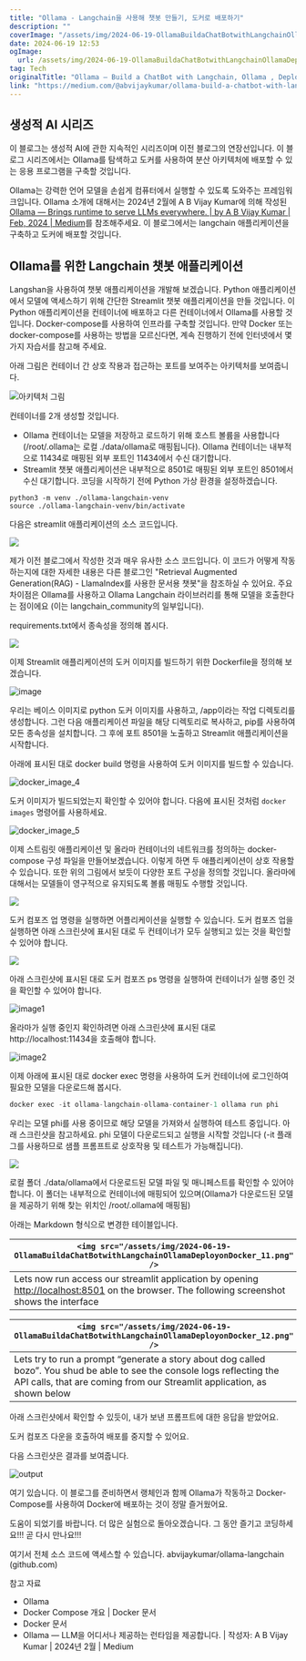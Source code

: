 ```yaml
---
title: "Ollama - Langchain을 사용해 챗봇 만들기, 도커로 배포하기"
description: ""
coverImage: "/assets/img/2024-06-19-OllamaBuildaChatBotwithLangchainOllamaDeployonDocker_0.png"
date: 2024-06-19 12:53
ogImage:
  url: /assets/img/2024-06-19-OllamaBuildaChatBotwithLangchainOllamaDeployonDocker_0.png
tag: Tech
originalTitle: "Ollama — Build a ChatBot with Langchain, Ollama , Deploy on Docker"
link: "https://medium.com/@abvijaykumar/ollama-build-a-chatbot-with-langchain-ollama-deploy-on-docker-5dfcfd140363"
---
```


## 생성적 AI 시리즈

이 블로그는 생성적 AI에 관한 지속적인 시리즈이며 이전 블로그의 연장선입니다. 이 블로그 시리즈에서는 Ollama를 탐색하고 도커를 사용하여 분산 아키텍처에 배포할 수 있는 응용 프로그램을 구축할 것입니다.

Ollama는 강력한 언어 모델을 손쉽게 컴퓨터에서 실행할 수 있도록 도와주는 프레임워크입니다. Ollama 소개에 대해서는 2024년 2월에 A B Vijay Kumar에 의해 작성된 [Ollama — Brings runtime to serve LLMs everywhere. | by A B Vijay Kumar | Feb, 2024 | Medium](링크)를 참조해주세요. 이 블로그에서는 langchain 애플리케이션을 구축하고 도커에 배포할 것입니다.

## Ollama를 위한 Langchain 챗봇 애플리케이션

<div class="content-ad"></div>

Langshan을 사용하여 챗봇 애플리케이션을 개발해 보겠습니다. Python 애플리케이션에서 모델에 액세스하기 위해 간단한 Streamlit 챗봇 애플리케이션을 만들 것입니다. 이 Python 애플리케이션을 컨테이너에 배포하고 다른 컨테이너에서 Ollama를 사용할 것입니다. Docker-compose를 사용하여 인프라를 구축할 것입니다. 만약 Docker 또는 docker-compose를 사용하는 방법을 모르신다면, 계속 진행하기 전에 인터넷에서 몇 가지 자습서를 참고해 주세요.

아래 그림은 컨테이너 간 상호 작용과 접근하는 포트를 보여주는 아키텍처를 보여줍니다.

![아키텍처 그림](/assets/img/2024-06-19-OllamaBuildaChatBotwithLangchainOllamaDeployonDocker_0.png)

컨테이너를 2개 생성할 것입니다.

<div class="content-ad"></div>

- Ollama 컨테이너는 모델을 저장하고 로드하기 위해 호스트 볼륨을 사용합니다 (/root/.ollama는 로컬 ./data/ollama로 매핑됩니다). Ollama 컨테이너는 내부적으로 11434로 매핑된 외부 포트인 11434에서 수신 대기합니다.
- Streamlit 챗봇 애플리케이션은 내부적으로 8501로 매핑된 외부 포트인 8501에서 수신 대기합니다.
  코딩을 시작하기 전에 Python 가상 환경을 설정하겠습니다.

```shell
python3 -m venv ./ollama-langchain-venv
source ./ollama-langchain-venv/bin/activate
```

다음은 streamlit 애플리케이션의 소스 코드입니다.

<div class="content-ad"></div>

<img src="/assets/img/2024-06-19-OllamaBuildaChatBotwithLangchainOllamaDeployonDocker_1.png" />

제가 이전 블로그에서 작성한 것과 매우 유사한 소스 코드입니다. 이 코드가 어떻게 작동하는지에 대한 자세한 내용은 다른 블로그인 "Retrieval Augmented Generation(RAG) - LlamaIndex를 사용한 문서용 챗봇"을 참조하실 수 있어요. 주요 차이점은 Ollama를 사용하고 Ollama Langchain 라이브러리를 통해 모델을 호출한다는 점이에요 (이는 langchain_community의 일부입니다).

requirements.txt에서 종속성을 정의해 봅시다.

<img src="/assets/img/2024-06-19-OllamaBuildaChatBotwithLangchainOllamaDeployonDocker_2.png" />

<div class="content-ad"></div>

이제 Streamlit 애플리케이션의 도커 이미지를 빌드하기 위한 Dockerfile을 정의해 보겠습니다.

![image](/assets/img/2024-06-19-OllamaBuildaChatBotwithLangchainOllamaDeployonDocker_3.png)

우리는 베이스 이미지로 python 도커 이미지를 사용하고, /app이라는 작업 디렉토리를 생성합니다. 그런 다음 애플리케이션 파일을 해당 디렉토리로 복사하고, pip를 사용하여 모든 종속성을 설치합니다. 그 후에 포트 8501을 노출하고 Streamlit 애플리케이션을 시작합니다.

아래에 표시된 대로 docker build 명령을 사용하여 도커 이미지를 빌드할 수 있습니다.

<div class="content-ad"></div>

![docker_image_4](/assets/img/2024-06-19-OllamaBuildaChatBotwithLangchainOllamaDeployonDocker_4.png)

도커 이미지가 빌드되었는지 확인할 수 있어야 합니다. 다음에 표시된 것처럼 `docker images` 명령어를 사용하세요.

![docker_image_5](/assets/img/2024-06-19-OllamaBuildaChatBotwithLangchainOllamaDeployonDocker_5.png)

이제 스트림릿 애플리케이션 및 올라마 컨테이너의 네트워크를 정의하는 docker-compose 구성 파일을 만들어보겠습니다. 이렇게 하면 두 애플리케이션이 상호 작용할 수 있습니다. 또한 위의 그림에서 보듯이 다양한 포트 구성을 정의할 것입니다. 올라마에 대해서는 모델들이 영구적으로 유지되도록 볼륨 매핑도 수행할 것입니다.

<div class="content-ad"></div>

<img src="/assets/img/2024-06-19-OllamaBuildaChatBotwithLangchainOllamaDeployonDocker_6.png" />

도커 컴포즈 업 명령을 실행하면 어플리케이션을 실행할 수 있습니다. 도커 컴포즈 업을 실행하면 아래 스크린샷에 표시된 대로 두 컨테이너가 모두 실행되고 있는 것을 확인할 수 있어야 합니다.

<img src="/assets/img/2024-06-19-OllamaBuildaChatBotwithLangchainOllamaDeployonDocker_7.png" />

아래 스크린샷에 표시된 대로 도커 컴포즈 ps 명령을 실행하여 컨테이너가 실행 중인 것을 확인할 수 있어야 합니다.

<div class="content-ad"></div>

![image1](/assets/img/2024-06-19-OllamaBuildaChatBotwithLangchainOllamaDeployonDocker_8.png)

올라마가 실행 중인지 확인하려면 아래 스크린샷에 표시된 대로 http://localhost:11434을 호출해야 합니다.

![image2](/assets/img/2024-06-19-OllamaBuildaChatBotwithLangchainOllamaDeployonDocker_9.png)

이제 아래에 표시된 대로 docker exec 명령을 사용하여 도커 컨테이너에 로그인하여 필요한 모델을 다운로드해 봅시다.

<div class="content-ad"></div>

```js
docker exec -it ollama-langchain-ollama-container-1 ollama run phi
```

우리는 모델 phi를 사용 중이므로 해당 모델을 가져와서 실행하여 테스트 중입니다. 아래 스크린샷을 참고하세요. phi 모델이 다운로드되고 실행을 시작할 것입니다 (-it 플래그를 사용하므로 샘플 프롬프트로 상호작용 및 테스트가 가능해집니다).

<img src="/assets/img/2024-06-19-OllamaBuildaChatBotwithLangchainOllamaDeployonDocker_10.png" />

로컬 폴더 ./data/ollama에서 다운로드된 모델 파일 및 매니페스트를 확인할 수 있어야 합니다. 이 폴더는 내부적으로 컨테이너에 매핑되어 있으며(Ollama가 다운로드된 모델을 제공하기 위해 찾는 위치인 /root/.ollama에 매핑됨)

<div class="content-ad"></div>

아래는 Markdown 형식으로 변경한 테이블입니다.

| `<img src="/assets/img/2024-06-19-OllamaBuildaChatBotwithLangchainOllamaDeployonDocker_11.png" />`                                                                   |
| -------------------------------------------------------------------------------------------------------------------------------------------------------------------- |
| Lets now run access our streamlit application by opening [http://localhost:8501](http://localhost:8501) on the browser. The following screenshot shows the interface |

| `<img src="/assets/img/2024-06-19-OllamaBuildaChatBotwithLangchainOllamaDeployonDocker_12.png" />`                                                                                                   |
| ---------------------------------------------------------------------------------------------------------------------------------------------------------------------------------------------------- |
| Lets try to run a prompt “generate a story about dog called bozo”. You shud be able to see the console logs reflecting the API calls, that are coming from our Streamlit application, as shown below |

<div class="content-ad"></div>

아래 스크린샷에서 확인할 수 있듯이, 내가 보낸 프롬프트에 대한 응답을 받았어요.

도커 컴포즈 다운을 호출하여 배포를 중지할 수 있어요.

<div class="content-ad"></div>

다음 스크린샷은 결과를 보여줍니다.

![output](/assets/img/2024-06-19-OllamaBuildaChatBotwithLangchainOllamaDeployonDocker_15.png)

여기 있습니다. 이 블로그를 준비하면서 랭체인과 함께 Ollama가 작동하고 Docker-Compose를 사용하여 Docker에 배포하는 것이 정말 즐거웠어요.

도움이 되었기를 바랍니다. 더 많은 실험으로 돌아오겠습니다. 그 동안 즐기고 코딩하세요!!! 곧 다시 만나요!!!

<div class="content-ad"></div>

여기서 전체 소스 코드에 액세스할 수 있습니다. abvijaykumar/ollama-langchain (github.com)

참고 자료

- Ollama
- Docker Compose 개요 | Docker 문서
- Docker 문서
- Ollama — LLM을 어디서나 제공하는 런타임을 제공합니다. | 작성자: A B Vijay Kumar | 2024년 2월 | Medium
